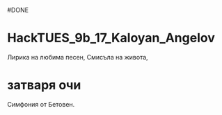 #DONE 

# HackTUES_9b_17_Kaloyan_Angelov
Лирика на любима песен,
Смисъла на живота,
# затваря очи 
Симфония от Бетовен.
